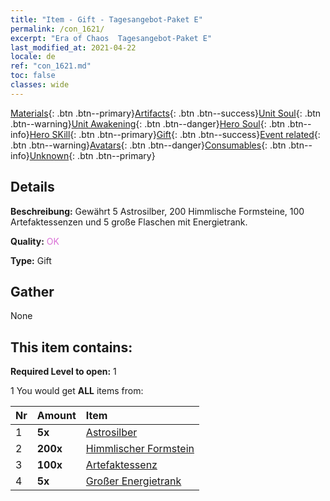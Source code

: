 ```yaml
---
title: "Item - Gift - Tagesangebot-Paket E"
permalink: /con_1621/
excerpt: "Era of Chaos  Tagesangebot-Paket E"
last_modified_at: 2021-04-22
locale: de
ref: "con_1621.md"
toc: false
classes: wide
---
```

 [Materials](/ItemsDE/){: .btn .btn--primary}[Artifacts](/ItemsDE/Artifacts/){: .btn .btn--success}[Unit Soul](/ItemsDE/UnitSoul/){: .btn .btn--warning}[Unit Awakening](/ItemsDE/UnitAwakening/){: .btn .btn--danger}[Hero Soul](/ItemsDE/HeroSoul/){: .btn .btn--info}[Hero SKill](/ItemsDE/HeroSkill/){: .btn .btn--primary}[Gift](/ItemsDE/Gift/){: .btn .btn--success}[Event related](/ItemsDE/Events/){: .btn .btn--warning}[Avatars](/ItemsDE/Avatars/){: .btn .btn--danger}[Consumables](/ItemsDE/Consumables/){: .btn .btn--info}[Unknown](/ItemsDE/Unknown/){: .btn .btn--primary}

## Details
 **Beschreibung:** Gewährt 5 Astrosilber, 200 Himmlische Formsteine, 100 Artefaktessenzen und 5 große Flaschen mit Energietrank.

 **Quality:** <span style="color: #DA70D6">OK</span>

 **Type:** Gift

## Gather

  None

## This item contains:

 **Required Level to open:** 1

 1 You would get **ALL** items  from:

  | Nr | Amount |     Item    |
  |:---|:-------|:------------|
  | 1 |  **5x** | [Astrosilber](/de/Items/con_969/) |  | 
  | 2 |  **200x** | [Himmlischer Formstein](/de/Items/art_188/) |  | 
  | 3 |  **100x** | [Artefaktessenz](/de/Items/con_905/) |  | 
  | 4 |  **5x** | [Großer Energietrank](/de/Items/con_706/) |  | 
